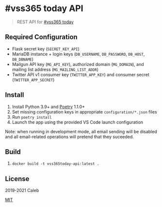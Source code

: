 # #vss365 today API

> REST API for [#vss365 today](https://vss365today.com)

## Required Configuration

* Flask secret key (`SECRET_KEY_API`)
* MariaDB instance + login keys (`DB_USERNAME`, `DB_PASSWORD`, `DB_HOST`, `DB_DBNAME`)
* Mailgun API key (`MG_API_KEY`), authorized domain (`MG_DOMAIN`), and mailing list address (`MG_MAILING_LIST_ADDR`)
* Twitter API v1 consumer key (`TWITTER_APP_KEY`) and consumer secret (`TWITTER_APP_SECRET`)

## Install

1. Install Python 3.9+ and [Poetry](https://poetry.eustace.io/) 1.1.0+
1. Set missing configuration keys in appropriate `configuration/*.json` files
1. Run `poetry install`
1. Launch the app using the provided VS Code launch configuration

Note: when running in development mode, all email sending will be disabled and
all email-related operations will pretend that they suceeded.


## Build

1. `docker build -t vss365today-api:latest .`

## License

2019-2021 Caleb

[MIT](LICENSE)
